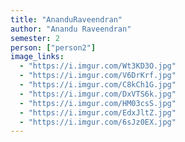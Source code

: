 ```yaml
---
title: "AnanduRaveendran"
author: "Anandu Raveendran"
semester: 2
person: ["person2"]
image_links:
  - "https://i.imgur.com/Wt3KD3O.jpg"
  - "https://i.imgur.com/V6DrKrf.jpg"
  - "https://i.imgur.com/C8kCh1G.jpg"
  - "https://i.imgur.com/DxVTS6k.jpg"
  - "https://i.imgur.com/HM03csS.jpg"
  - "https://i.imgur.com/EdxJltZ.jpg"
  - "https://i.imgur.com/6sJz0EX.jpg"
---
```

